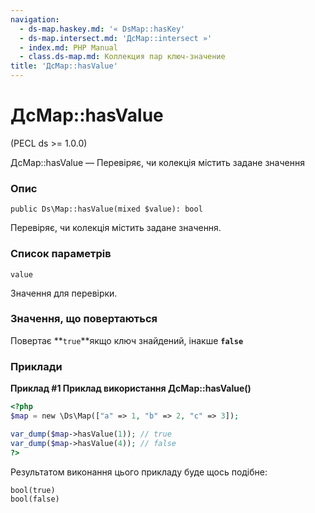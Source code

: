 ```yaml
---
navigation:
  - ds-map.haskey.md: '« DsMap::hasKey'
  - ds-map.intersect.md: 'ДсMap::intersect »'
  - index.md: PHP Manual
  - class.ds-map.md: Коллекция пар ключ-значение
title: 'ДсMap::hasValue'
---
```

# ДсMap::hasValue

(PECL ds >= 1.0.0)

ДсMap::hasValue — Перевіряє, чи колекція містить задане значення

### Опис

```methodsynopsis
public Ds\Map::hasValue(mixed $value): bool
```

Перевіряє, чи колекція містить задане значення.

### Список параметрів

`value`

Значення для перевірки.

### Значення, що повертаються

Повертає \*\*`true`\*\*якщо ключ знайдений, інакше **`false`**

### Приклади

**Приклад #1 Приклад використання **ДсMap::hasValue()****

```php
<?php
$map = new \Ds\Map(["a" => 1, "b" => 2, "c" => 3]);

var_dump($map->hasValue(1)); // true
var_dump($map->hasValue(4)); // false
?>
```

Результатом виконання цього прикладу буде щось подібне:

```
bool(true)
bool(false)
```
